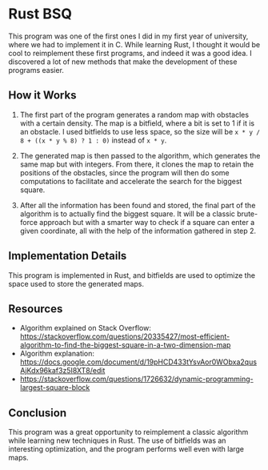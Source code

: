 # Rust BSQ

This program was one of the first ones I did in my first year of university, where we had to implement it in C. While learning Rust, I thought it would be cool to reimplement these first programs, and indeed it was a good idea. I discovered a lot of new methods that make the development of these programs easier.

## How it Works

1. The first part of the program generates a random map with obstacles with a certain density. The map is a bitfield, where a bit is set to 1 if it is an obstacle. I used bitfields to use less space, so the size will be `x * y / 8 + ((x * y % 8) ? 1 : 0)` instead of `x * y`.

2. The generated map is then passed to the algorithm, which generates the same map but with integers. From there, it clones the map to retain the positions of the obstacles, since the program will then do some computations to facilitate and accelerate the search for the biggest square.

3. After all the information has been found and stored, the final part of the algorithm is to actually find the biggest square. It will be a classic brute-force approach but with a smarter way to check if a square can enter a given coordinate, all with the help of the information gathered in step 2.

## Implementation Details

This program is implemented in Rust, and bitfields are used to optimize the space used to store the generated maps.

## Resources

- Algorithm explained on Stack Overflow: https://stackoverflow.com/questions/20335427/most-efficient-algorithm-to-find-the-biggest-square-in-a-two-dimension-map
- Algorithm explanation: https://docs.google.com/document/d/19pHCD433tYsvAor0WObxa2qusAjKdx96kaf3z5I8XT8/edit
- https://stackoverflow.com/questions/1726632/dynamic-programming-largest-square-block

## Conclusion

This program was a great opportunity to reimplement a classic algorithm while learning new techniques in Rust. The use of bitfields was an interesting optimization, and the program performs well even with large maps.
